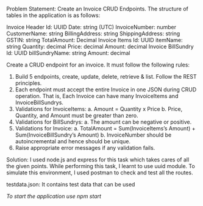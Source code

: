 Problem Statement:
Create an Invoice CRUD Endpoints. The structure of tables in the application is as follows:

Invoice Header
Id: UUID
Date: string (UTC)
InvoiceNumber: number
CustomerName: string
BillingAddress: string
ShippingAddress: string
GSTIN: string
TotalAmount: Decimal
Invoice Items
Id: UUID
itemName: string
Quantity: decimal
Price: decimal
Amount: decimal
Invoice BillSundry
Id: UUID
billSundryName: string
Amount: decimal

Create a CRUD endpoint for an invoice. It must follow the following rules:
1. Build 5 endpoints, create, update, delete, retrieve & list. Follow the REST principles.
2. Each endpoint must accept the entire Invoice in one JSON during CRUD operation.
That is, Each Invoice can have many InvoiceItems and InvoiceBillSundrys.
3. Validations for InvoiceItems:
a. Amount = Quantity x Price
b. Price, Quantity, and Amount must be greater than zero.
4. Validations for BillSundrys:
a. The amount can be negative or positive.
5. Validations for Invoice:
a. TotalAmount = Sum(InvoiceItems’s Amount) + Sum(InvoiceBillSundry’s
Amount)
b. InvoiceNumber should be autoincremental and hence should be unique.
6. Raise appropriate error messages if any validation fails.

Solution:
I used node.js and express for this task which takes cares of all the given points. 
While performing this task, I learnt to use uuid module.
To simulate this environment, I used postman to check and test all the routes.

testdata.json:
It contains test data that can be used

*To start the application use npm start* 
